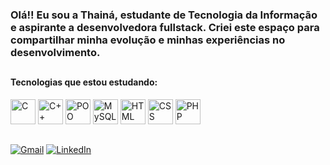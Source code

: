 ### Olá!! Eu sou a Thainá, estudante de Tecnologia da Informação e aspirante a desenvolvedora fullstack. Criei este espaço para compartilhar minha evolução e minhas experiências no desenvolvimento.
##

#### Tecnologias que estou estudando:

<p align="left">
 <p align="left">
  <img src="https://skillicons.dev/icons?i=c" height="40" alt="C" />
  <img src="https://skillicons.dev/icons?i=cpp" height="40" alt="C++" />
  <img src="https://skillicons.dev/icons?i=cpp,java,cs,python" height="40" alt="POO" />
  <img src="https://skillicons.dev/icons?i=mysql" height="40" alt="MySQL" />
  <img src="https://skillicons.dev/icons?i=html" height="40" alt="HTML" />
  <img src="https://skillicons.dev/icons?i=css" height="40" alt="CSS" />
   <img src="https://skillicons.dev/icons?i=php" height="40" alt="PHP" />
</p>

</p>

##
[![Gmail](https://img.shields.io/badge/GMAIL-444444?style=for-the-badge&logo=gmail&logoColor=red)](https://mail.google.com/mail/?view=cm&fs=1&to=pavonethaina@gmail.com)
[![LinkedIn](https://img.shields.io/badge/LINKEDIN-0077B5?style=for-the-badge&logo=linkedin&logoColor=white)](https://www.linkedin.com/in/thain%C3%A1-pavone-23584322a)








